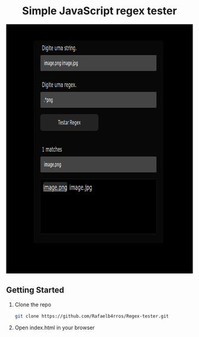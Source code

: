 <div align="left">
  <h1 align="center">Simple JavaScript regex tester</h1>
    <img src="./src/assets/banner.png" alt="Logo" width="829" height="671" />
</div>

## Getting Started

1. Clone the repo
   ```sh
   git clone https://github.com/Rafaelb4rros/Regex-tester.git
   ```
2. Open index.html in your browser
